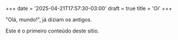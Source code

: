 +++
date = '2025-04-21T17:57:30-03:00'
draft = true
title = 'Oi'
+++

"Olá, mundo!", já diziam os antigos.

Este é o primeiro conteúdo deste sítio.
